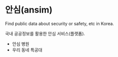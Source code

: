 안심(ansim)
=====

Find public data about security or safety, etc in Korea.

국내 공공정보를 활용한 안심 서비스(플랫폼).

- 안심 병원
- 우리 동네 특공대
